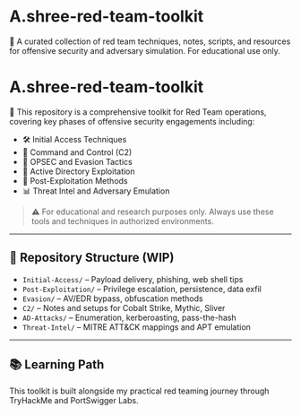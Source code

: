 # A.shree-red-team-toolkit
🚩 A curated collection of red team techniques, notes, scripts, and resources for offensive security and adversary simulation. For educational use only.
# A.shree-red-team-toolkit

🎯 This repository is a comprehensive toolkit for Red Team operations, covering key phases of offensive security engagements including:

- 🛠️ Initial Access Techniques
- 📡 Command and Control (C2)
- 🧠 OPSEC and Evasion Tactics
- 🧬 Active Directory Exploitation
- 🎯 Post-Exploitation Methods
- 📊 Threat Intel and Adversary Emulation

> ⚠️ For educational and research purposes only. Always use these tools and techniques in authorized environments.

---

## 📁 Repository Structure (WIP)
- `Initial-Access/` – Payload delivery, phishing, web shell tips
- `Post-Exploitation/` – Privilege escalation, persistence, data exfil
- `Evasion/` – AV/EDR bypass, obfuscation methods
- `C2/` – Notes and setups for Cobalt Strike, Mythic, Sliver
- `AD-Attacks/` – Enumeration, kerberoasting, pass-the-hash
- `Threat-Intel/` – MITRE ATT&CK mappings and APT emulation

---

## 📚 Learning Path
This toolkit is built alongside my practical red teaming journey through TryHackMe and PortSwigger Labs.

